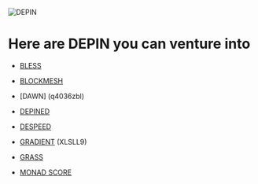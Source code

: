 
![DEPIN](https://github.com/user-attachments/assets/080950a1-a577-48d9-b65e-24b41968358b)

# Here are DEPIN you can venture into

* [BLESS](https://bless.network/dashboard?ref=WCYNA4)

* [BLOCKMESH](https://app.blockmesh.xyz/register?invite_code=1b3842d3-10fd-4dcd-8b33-efa1d47ffb66)

* [DAWN] (q4036zbl)

* [DEPINED](https://app.depined.org/dashboard)

* [DESPEED](https://app.despeed.net/register?ref=2RCrxMxfr3aM)

* [GRADIENT](https://app.gradient.network/dashboard) (XLSLL9)

* [GRASS](https://app.getgrass.io/register?referralCode=libxsGqVlinmO1R)

  
* [MONAD SCORE](http://monadscore.xyz/signup/r/3IgYZqjG)










